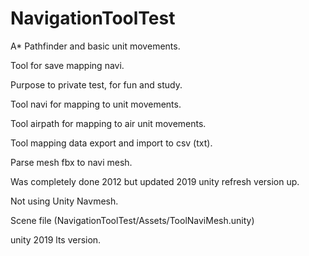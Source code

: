 # NavigationToolTest

A* Pathfinder and basic unit movements.

Tool for save mapping navi.

Purpose to private test, for fun and study.

Tool navi for mapping to unit movements. 

Tool airpath for mapping to air unit movements.

Tool mapping data export and import to csv (txt).

Parse mesh fbx to navi mesh.

Was completely done 2012 but updated 2019 unity refresh version up.

Not using Unity Navmesh.

Scene file (NavigationToolTest/Assets/ToolNaviMesh.unity)

unity 2019 lts version.

